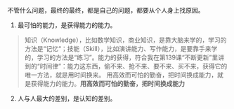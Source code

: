 不管什么问题，最终的最终，都是自己的问题，都要从个人身上找原因。

1. 最可怕的能力，是获得能力的能力。

> 知识（Knowledge），比如数学知识，商业知识，是靠大脑来学的，学习的方法是“记忆“；技能（Skill），比如演讲能力、写作能力，是要靠手来学的，学习的方法是“练习”。能力的获得，符合我在第139课“不断更新”里讲到的“时间律”：能力这东西，偷不来、抢不来、要不来、买不来，获得它的唯一方法，就是用时间换来。
  用高效而可怕的勤奋，把时间换成能力，就是获得能力的能力。**用高效而可怕的勤奋，把时间换成能力**
  
2. 人与人最大的差别，是认知的差别。




